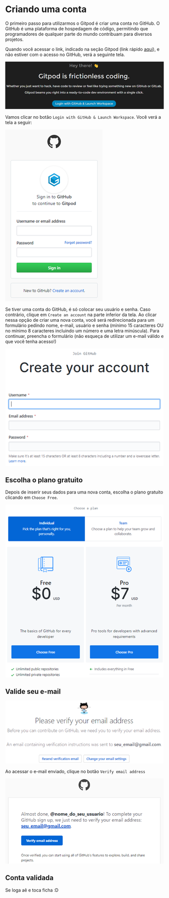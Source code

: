 # Criando uma conta

O primeiro passo para utilizarmos o Gitpod é criar uma conta no GitHub. O GitHub é uma plataforma de hospedagem de código, permitindo que programadores de qualquer parte do mundo contribuam para diversos projetos.

Quando você acessar o link, indicado na seção Gitpod \(link rápido [aqui](https://gitpod.io/#https://github.com/dgtaquara/dg-workspace)\), e não estiver com o acesso no GitHub, verá a seguinte tela.

![Tela inicial do Gitpod](../.gitbook/assets/image%20%2813%29.png)

Vamos clicar no botão `Login with GitHub & Launch Workspace`. Você verá a tela a seguir:

![Tela de acesso ao Github](../.gitbook/assets/image%20%2816%29.png)

Se tiver uma conta do GitHub, é só colocar seu usuário e senha. Caso contrário, clique em `Create an account` na parte inferior da tela. Ao clicar nessa opção de criar uma nova conta, você será redirecionada para um formulário pedindo nome, e-mail, usuário e senha \(mínimo 15 caracteres OU no mínimo 8 caracteres incluindo um número e uma letra minúscula\). Para continuar, preencha o formulário \(não esqueça de utilizar um e-mail válido e que você tenha acesso!\)

![Tela de cadastro do Github](../.gitbook/assets/image%20%286%29.png)

## Escolha o plano gratuito

Depois de inserir seus dados para uma nova conta, escolha o plano gratuito clicando em `Choose Free`.

![Tela de escolha de plano](../.gitbook/assets/image%20%285%29.png)

## Valide seu e-mail

![Tela de pedido valida&#xE7;&#xE3;o de e-mail](../.gitbook/assets/image%20%2811%29.png)

Ao acessar o e-mail enviado, clique no botão `Verify email address`

![E-mail enviado](../.gitbook/assets/image%20%289%29.png)

## Conta validada

Se loga aê e toca ficha :D

